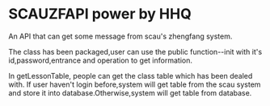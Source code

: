 SCAUZFAPI
power by HHQ
=========
An API that can get some message from scau's zhengfang system.

The class has been packaged,user can use the public function--init with it's id,password,entrance and operation to get information.

In getLessonTable, people can get the class table which has been dealed with.
If user haven't login before,system will get table from the scau system and store it into database.Otherwise,system will get table from database.

